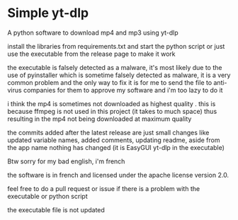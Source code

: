 # Simple yt-dlp
A python software to download mp4 and mp3 using yt-dlp


install the libraries from requirements.txt and start the python script or just use the executable from the release page to make it work


the executable is falsely detected as a malware, it's most likely due to the use of pyinstaller which is sometime falsely detected as malware, it is a very common problem and the only way to fix it is for me to send the file to anti-virus companies for them to approve my software and i'm too lazy to do it


i think the mp4 is sometimes not downloaded as highest quality . this is because ffmpeg is not used in this project (it takes to much space) thus resulting in the mp4 not being downloaded at maximum quality


the commits added after the latest release are just small changes like updated variable names, added comments, updating readme, aside from the app name nothing has changed (it is EasyGUI yt-dlp in the executable)


Btw sorry for my bad english, i'm french


the software is in french and licensed under the apache license version 2.0.

feel free to do a pull request or issue if there is a problem with the executable or python script

the executable file is not updated
